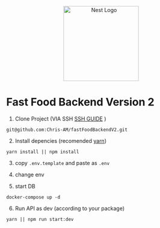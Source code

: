 <p align="center">
  <a href="http://nestjs.com/" target="blank"><img src="https://nestjs.com/img/logo-small.svg" width="200" alt="Nest Logo" /></a>
</p>

# Fast Food Backend Version 2

1. Clone Project (VIA SSH [SSH GUIDE](https://docs.github.com/es/authentication/connecting-to-github-with-ssh) )
```
git@github.com:Chris-AM/fastFoodBackendV2.git
```
2. Install depencies (recomended [yarn](https://yarnpkg.com/getting-started))
```
yarn install || npm install
```
3. copy ```.env.template``` and paste as ```.env```

4. change env

5. start DB
```
docker-compose up -d
```

6. Run API as dev (according to your package)
```
yarn || npm run start:dev
```